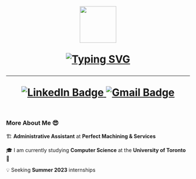 <h1 align="center"> 
  <img src="https://media3.giphy.com/media/qgQUggAC3Pfv687qPC/giphy.gif" width="100"/>
</dh1>
<p align="center"> 
  <a href="">
    <img src="https://readme-typing-svg.demolab.com?font=Fira+Code&pause=1000&color=7E7E7E&center=true&vCenter=true&lines=Hi+there%2C+my+name+is+Aarya;Computer+Science+Student;Software+Engineer%2FData+Analyst" alt="Typing SVG" />
  </a>
</p>

---

<p align="center">
    <a href="https://ca.linkedin.com/in/aarya-bhardawaj-9944b623b">
      <img src="https://img.shields.io/badge/LinkedIn-blue?style=for-the-badge&logo=linkedin&logoColor=white" alt="LinkedIn Badge"/>
    </a>
    <a href="mailto:aarya.bhardawaj@gmail.com">
      <img src="https://img.shields.io/badge/Gmail-red?style=for-the-badge&logo=gmail&logoColor=white" alt="Gmail Badge"/>
    </a>
</p>
<p align="center">
  <img src="https://komarev.com/ghpvc/?username=aaryabhardawaj&style=flat-square&color=grey" alt=""/>
</p>

<!--- This file is protected by Creative Commons Zero v1.0 Universal, Commercial use, Modification and Distribution are prohibited --->

### More About Me 😎

🏗️ **Administrative Assistant** at **Perfect Machining & Services**

🎓 I am currently studying **Computer Science** at the **University of Toronto** 🍁

💡 Seeking **Summer 2023** internships